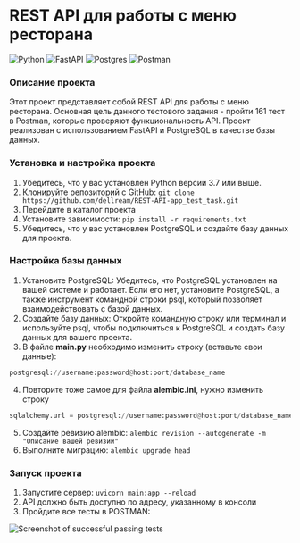 # REST API для работы с меню ресторана
![Python](https://img.shields.io/badge/python-3670A0?style=for-the-badge&logo=python&logoColor=ffdd54)
![FastAPI](https://img.shields.io/badge/FastAPI-005571?style=for-the-badge&logo=fastapi)
![Postgres](https://img.shields.io/badge/postgres-%23316192.svg?style=for-the-badge&logo=postgresql&logoColor=white)
![Postman](https://img.shields.io/badge/Postman-FF6C37?style=for-the-badge&logo=postman&logoColor=white)

### Описание проекта

Этот проект представляет собой REST API для работы с меню ресторана.
Основная цель данного тестового задания - пройти 161 тест в Postman, которые проверяют функциональность API.
Проект реализован с использованием FastAPI и PostgreSQL в качестве базы данных.

### Установка и настройка проекта

1. Убедитесь, что у вас установлен Python версии 3.7 или выше.
2. Клонируйте репозиторий с GitHub: `git clone https://github.com/dellream/REST-API-app_test_task.git`
3. Перейдите в каталог проекта
4. Установите зависимости: `pip install -r requirements.txt`
5. Убедитесь, что у вас установлен PostgreSQL и создайте базу данных для проекта.

### Настройка базы данных

1. Установите PostgreSQL: Убедитесь, что PostgreSQL установлен на вашей системе и работает.
   Если его нет, установите PostgreSQL, а также инструмент командной строки psql, который позволяет взаимодействовать с базой данных.
2. Создайте базу данных: Откройте командную строку или терминал и используйте psql, чтобы подключиться к PostgreSQL и создать базу данных для вашего проекта.
3. В файле **main.py** необходимо изменить строку (вставьте свои данные): 
```python
postgresql://username:password@host:port/database_name
```
4. Повторите тоже самое для файла **alembic.ini**, нужно изменить строку 
```python
sqlalchemy.url = postgresql://username:password@host:port/database_name
```
5. Создайте ревизию alembic: `alembic revision --autogenerate -m "Описание вашей ревизии"`
6. Выполните миграцию: `alembic upgrade head`

### Запуск проекта

1. Запустите сервер: `uvicorn main:app --reload`
2. API должно быть доступно по адресу, указанному в консоли
3. Пройдите все тесты в POSTMAN: 

![Screenshot of successful passing tests](https://github.com/dellream/REST-API-app_test_task/blob/main/%D0%A1%D0%BA%D1%80%D0%B8%D0%BD%D1%88%D0%BE%D1%82_%D1%81_Postman.png?raw=true)
